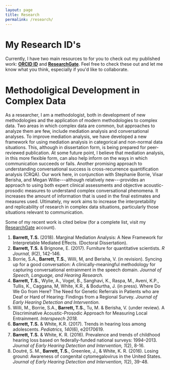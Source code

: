 ```yaml
---
layout: page
title: Research
permalink: /research/
---
```



# My Research ID's

Currently, I have two main resources to for you to check out my published work: [**ORCID ID**](https://orcid.org/0000-0002-2137-1391) and [**ResearchGate**](https://www.researchgate.net/profile/Tyson_Barrett). Feel free to check these out and let me know what you think, especially if you'd like to collaborate.

# Methodoligical Development in Complex Data

As a researcher, I am a methodologist, both in development of new methodologies and the application of modern methodologies to complex data. Two areas in which complex data are common, but approaches to analyze them are few, include mediation analysis and conversational analyses. To improve mediation analysis, we have developed a new framework for using mediation analysis in categorical and non-normal data situations. This, although in dissertation form, is being prepared for peer-reviewed publication. At some future point, I believe that mediation analysis, in this more flexible form, can also help inform on the ways in which communication succeeds or fails. Another promising approach to understanding conversational success is cross-recurrence quantification analysis (CRQA). Our work here, in conjunction with Stephanie Borrie, Visar Berisha, and Megan Willie---although relatively new---provides an approach to using both expert clinical assessments and objective acoustic-prosodic measures to understand complex conversational phenomena. It increases the amount of information that is used in the final estimates and measures used. Ultimately, my work aims to increase the interpretability and replicability of research in complex data situations, particularly those situations relevant to communication. 

Some of my recent work is cited below (for a complete list, visit my [ResearchGate](https://www.researchgate.net/profile/Tyson_Barrett) account).

1.	**Barrett, T.S.** (2018). Marginal Mediation Analysis: A New Framework for Interpretable Mediated Effects. (Doctoral Dissertation).
2.	**Barrett, T.S.** & Brignone, E. (2017). Furniture for quantitative scientists. *R Journal, 9*(2), 142-146.
3.	Borrie, S.A., **Barrett, T.S.**, Willi, M, and Berisha, V. (in revision). Syncing up for a good conversation: A clinically-meaningful methodology for capturing conversational entrainment in the speech domain. *Journal of Speech, Language, and Hearing Research.*
4. **Barrett, T.S.**, Wylie, A., Vogel, B., Sanghavi, K., Raspa, M., Aveni, K.P., Tullis, K., Caggana, M, White, K.R., & Bodurtha, J. (in press). Where Do We Go from Here? The Need for Genetic Referrals in Patients who are Deaf or Hard of Hearing: Findings from a Regional Survey. *Journal of Early Hearing Detection and Intervention.*
5.	Willi, M., Borrie, S.A., **Barrett, T.S.**, Tu, M. & Berisha, V. (under review). A Discriminative Acoustic-Prosodic Approach for Measuring Local Entrainment. *Interspeech 2018.*
6.	**Barrett, T.S.** & White, K.R. (2017). Trends in hearing loss among adolescents. *Pediatrics, 140*(6), e20170619.
7.	**Barrett, T.S.** & White, K. R. (2016). Prevalence and trends of childhood hearing loss based on federally-funded national surveys: 1994–2013. *Journal of Early Hearing Detection and Intervention, 1*(2), 8-16.
8.	Doutré, S. M., **Barrett, T.S.**, Greenlee, J., & White, K. R. (2016). Losing ground: Awareness of congenital cytomegalovirus in the United States. *Journal of Early Hearing Detection and Intervention, 1*(2), 39-48.



